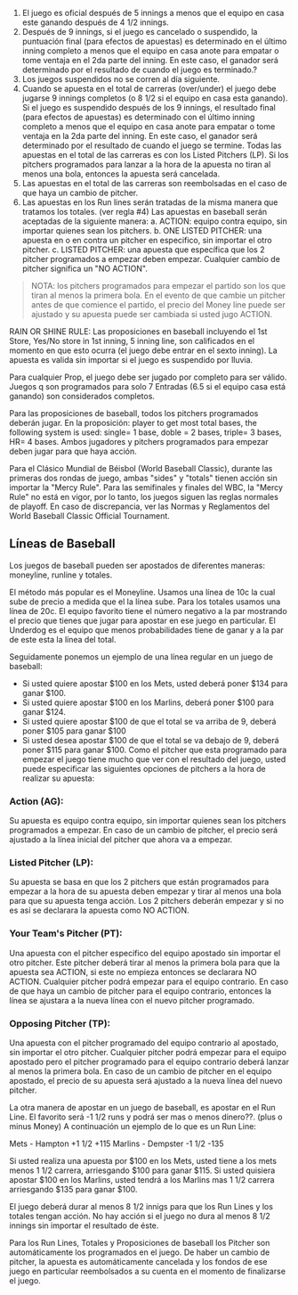 1. El juego es oficial después de 5 innings a menos que el equipo en casa este ganando después de 4 1/2 innings.
2. Después de 9 innings, si el juego es cancelado o suspendido, la puntuación final (para efectos de apuestas) es determinado en el último inning completo a menos que el equipo en casa anote para empatar o tome ventaja en el 2da parte del inning. En este caso, el ganador será determinado por el resultado de cuando el juego es terminado.?
3. Los juegos suspendidos no se corren al día siguiente.
4. Cuando se apuesta en el total de carreras (over/under) el juego debe jugarse 9 innings completos (o 8 1/2 si el equipo en casa esta ganando). Si el juego es suspendido después de los 9 innings, el resultado final (para efectos de apuestas) es determinado con el último inning completo a menos que el equipo en casa anote para empatar o tome ventaja en la 2da parte del inning. En este caso, el ganador será determinado por el resultado de cuando el juego se termine. Todas las apuestas en el total de las carreras es con los Listed Pitchers (LP). Si los pitchers programados para lanzar a la hora de la apuesta no tiran al menos una bola, entonces la apuesta será cancelada.
5. Las apuestas en el total de las carreras son reembolsadas en el caso de que haya un cambio de pitcher.
6. Las apuestas en los Run lines serán tratadas de la misma manera que tratamos los totales. (ver regla #4)
Las apuestas en baseball serán aceptadas de la siguiente manera:
a. ACTION: equipo contra equipo, sin importar quienes sean los pitchers.
b. ONE LISTED PITCHER: una apuesta en o en contra un pitcher en especifico, sin importar el otro pitcher.
c. LISTED PITCHER: una apuesta que específica que los 2 pitcher programados a empezar deben empezar. Cualquier cambio de pitcher significa un "NO ACTION".
> NOTA: los pitchers programados para empezar el partido son los que tiran al menos la primera bola. En el evento de que cambie un pitcher antes de que comience el partido, el precio del Money line puede ser ajustado y su apuesta puede ser cambiada si usted jugo ACTION.

RAIN OR SHINE RULE: Las proposiciones en baseball incluyendo el 1st Store, Yes/No store in 1st inning, 5 inning line, son calificados en el momento en que esto ocurra (el juego debe entrar en el sexto inning). La apuesta es valida sin importar si el juego es suspendido por lluvia.

Para cualquier Prop, el juego debe ser jugado por completo para ser válido. Juegos q son programados para solo 7 Entradas (6.5 si el equipo casa está ganando) son considerados completos.

Para las proposiciones de baseball, todos los pitchers programados deberán jugar. En la proposición: player to get most total bases, the following system is used: single= 1 base, doble = 2 bases, triple= 3 bases, HR= 4 bases. Ambos jugadores y pitchers programados para empezar deben jugar para que haya acción.

Para el Clásico Mundial de Béisbol (World Baseball Classic), durante las primeras dos rondas de juego, ambas "sides" y "totals" tienen acción sin importar la "Mercy Rule". Para las semifinales y finales del WBC, la "Mercy Rule" no está en vigor, por lo tanto, los juegos siguen las reglas normales de playoff. En caso de discrepancia, ver las Normas y Reglamentos del World Baseball Classic Official Tournament.

## Líneas de Baseball
Los juegos de baseball pueden ser apostados de diferentes maneras: moneyline, runline y totales.

El método más popular es el Moneyline. Usamos una línea de 10c la cual sube de precio a medida que el la línea sube. Para los totales usamos una línea de 20c. El equipo favorito tiene el número negativo a la par mostrando el precio que tienes que jugar para apostar en ese juego en particular. El Underdog es el equipo que menos probabilidades tiene de ganar y a la par de este esta la línea del total.

Seguidamente ponemos un ejemplo de una línea regular en un juego de baseball:

- Si usted quiere apostar $100 en los Mets, usted deberá poner $134 para ganar $100.
- Si usted quiere apostar $100 en los Marlins, deberá poner $100 para ganar $124.
- Si usted quiere apostar $100 de que el total se va arriba de 9, deberá poner $105 para ganar $100
- Si usted desea apostar $100 de que el total se va debajo de 9, deberá poner $115 para ganar $100.
Como el pitcher que esta programado para empezar el juego tiene mucho que ver con el resultado del juego, usted puede especificar las siguientes opciones de pitchers a la hora de realizar su apuesta:

### Action (AG):
Su apuesta es equipo contra equipo, sin importar quienes sean los pitchers programados a empezar. En caso de un cambio de pitcher, el precio será ajustado a la línea inicial del pitcher que ahora va a empezar.

### Listed Pitcher (LP):
Su apuesta se basa en que los 2 pitchers que están programados para empezar a la hora de su apuesta deben empezar y tirar al menos una bola para que su apuesta tenga acción. Los 2 pitchers deberán empezar y si no es así se declarara la apuesta como NO ACTION.

### Your Team's Pitcher (PT):
Una apuesta con el pitcher especifico del equipo apostado sin importar el otro pitcher. Este pitcher deberá tirar al menos la primera bola para que la apuesta sea ACTION, si este no empieza entonces se declarara NO ACTION. Cualquier pitcher podrá empezar para el equipo contrario. En caso de que haya un cambio de pitcher para el equipo contrario, entonces la línea se ajustara a la nueva línea con el nuevo pitcher programado.

### Opposing Pitcher (TP):
Una apuesta con el pitcher programado del equipo contrario al apostado, sin importar el otro pitcher. Cualquier pitcher podrá empezar para el equipo apostado pero el pitcher programado para el equipo contrario deberá lanzar al menos la primera bola. En caso de un cambio de pitcher en el equipo apostado, el precio de su apuesta será ajustado a la nueva línea del nuevo pitcher.

La otra manera de apostar en un juego de baseball, es apostar en el Run Line. El favorito será -1 1/2 runs y podrá ser mas o menos dinero??. (plus o minus Money) A continuación un ejemplo de lo que es un Run Line:

Mets - Hampton +1 1/2 +115 Marlins - Dempster -1 1/2 -135

Si usted realiza una apuesta por $100 en los Mets, usted tiene a los mets menos 1 1/2 carrera, arriesgando $100 para ganar $115. Si usted quisiera apostar $100 en los Marlins, usted tendrá a los Marlins mas 1 1/2 carrera arriesgando $135 para ganar $100.

El juego deberá durar al menos 8 1/2 innigs para que los Run Lines y los totales tengan acción. No hay acción si el juego no dura al menos 8 1/2 innings sin importar el resultado de éste.

Para los Run Lines, Totales y Proposiciones de baseball los Pitcher son automáticamente los programados en el juego. De haber un cambio de pitcher, la apuesta es automáticamente cancelada y los fondos de ese juego en particular reembolsados a su cuenta en el momento de finalizarse el juego.
